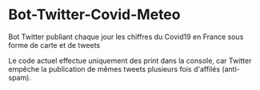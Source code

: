 # Bot-Twitter-Covid-Meteo
Bot Twitter publiant chaque jour les chiffres du Covid19 en France sous forme de carte et de tweets

Le code actuel effectue uniquement des print dans la console, car Twitter empêche la publication de mêmes tweets plusieurs fois d'affilés (anti-spam).
